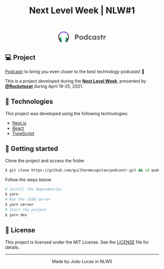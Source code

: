 <h1 align="center">
    Next Level Week | NLW#1
</h1>

<br>

<p align="center">
  <img alt="Moveit" src="public/logo.svg" width="160px">
</p>

## 💻 Project

[Podcastr](https://podcastr-nlw.vercel.app/) to bring you even closer to the best technology podcasts! 💜 

This is a project developed during the **[Next Level Week](https://nextlevelweek.com/)**, presented by **[@Rocketseat](https://github.com/Rocketseat)** during April 19-25, 2021.

## 🧪 Technologies

This project was developed using the following technologies:

- [Next.js](https://nextjs.org/)
- [React](https://reactjs.org)
- [TypeScript](https://www.typescriptlang.org/)

## 🚀 Getting started

Clone the project and access the folder

```bash
$ git clone https://github.com/guilhermecapitao/podcastr.git && cd podcastr
```

Follow the steps below
```bash
# Install the dependencies
$ yarn
# Run the JSON server
$ yarn server
# Start the project
$ yarn dev
```


## 📝 License

This project is licensed under the MIT License. See the [LICENSE](LICENSE.md) file for details.


---

<p align="center">Made by João Lucas in NLW5</p>
